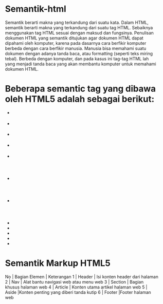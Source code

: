 # Semantik-html
Semantik berarti makna yang terkandung dari suatu kata. Dalam HTML, semantik berarti makna yang terkandung dari suatu tag HTML. Sebaiknya menggunakan tag HTML sesuai dengan maksud dan fungsinya.
Penulisan dokumen HTML yang semantik ditujukan agar dokumen HTML dapat dipahami oleh komputer, karena pada dasarnya cara berfikir komputer berbeda dengan cara berfikir manusia.
Manusia bisa memahami suatu dokumen dengan adanya tanda baca, atau formatting (seperti teks miring tebal). Berbeda dengan komputer, dan pada kasus ini tag-tag HTML lah yang menjadi tanda baca yang akan membantu komputer untuk memahami dokumen HTML.

# Beberapa semantic tag yang dibawa oleh HTML5 adalah sebagai berikut:

* <article>
* <aside>
* <figcaption>
* <figure>
* <footer>
* <header>
* <main>
* <mark>
* <nav>
* <section>
* <summary>
* <time>

# Semantik Markup HTML5
No | Bagian Elemen | Keterangan
1  | Header        | Isi konten header dari halaman
2  | Nav           | Alat bantu navigasi web atau menu web
3  | Section	   | Bagian khusus halaman web
4  | Article	   | Konten utama artikel halaman web
5  | Aside	       |Konten penting yang diberi tanda kutip
6  | Footer	       |Footer halaman web